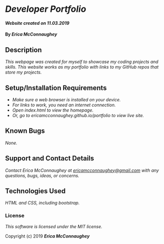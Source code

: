 # _Developer Portfolio_

#### _Website created on 11.03.2019_

#### By _**Erica McConnaughey**_

## Description

_This webpage was created for myself to showcase my coding 
projects and skills. This website works as my portfolio with 
links to my GitHub repos that store my projects._

## Setup/Installation Requirements

* _Make sure a web browser is installed on your device._
* _For links to work, you need an internet connection._
* _Open index.html to view the homepage._
* _Or, go to ericamcconnaughey.github.io/portfolio to view live site._

## Known Bugs

_None._

## Support and Contact Details

_Contact Erica McConnaughey at ericamcconnaughey@gmail.com with any questions, bugs, ideas, or concerns._

## Technologies Used

_HTML and CSS, including bootstrap._

### License

*This software is licensed under the MIT license.*

Copyright (c) 2019 **_Erica McConnaughey_**